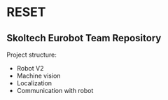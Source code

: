 # RESET
## Skoltech Eurobot Team Repository

Project structure:
- Robot V2
- Machine vision 
- Localization
- Communication with robot
